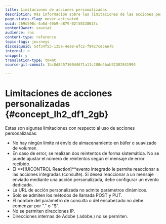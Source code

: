 ```yaml
---
title: Limitaciones de acciones personalizadas
description: Más información sobre las limitaciones de las acciones personalizadas
page-status-flag: never-activated
uuid: 269d590c-5a6d-40b9-a879-02f5033863fc
contentOwner: sauviat
audience: rns
content-type: reference
topic-tags: journeys
discoiquuid: 5df34f55-135a-4ea8-afc2-f9427ce5ae7b
internal: n
snippet: y
translation-type: tm+mt
source-git-commit: 1bc8d845716044671a11c200e4bab92302841994

---
```



# Limitaciones de acciones personalizadas {#concept_lh2_df1_2gb}

Estas son algunas limitaciones con respecto al uso de acciones personalizadas:

* No hay ningún límite ni envío de almacenamiento en búfer o suavizado de volumen.
* En caso de error, se realizan dos reintentos de forma sistemática. No se puede ajustar el número de reintentos según el mensaje de error recibido.
* El **[!UICONTROL Reaction]**evento integrado le permite reaccionar a las acciones integradas (consulte[](../building-journeys/event-activities.md)). Si desea reaccionar a un mensaje enviado mediante una acción personalizada, debe configurar un evento dedicado.
* La URL de acción personalizada no admite parámetros dinámicos.
* Solo se admiten los métodos de llamada POST y PUT.
* El nombre del parámetro de consulta o del encabezado no debe comenzar por &quot;.&quot; o &quot;$&quot;.
* No se permiten direcciones IP.
* Direcciones internas de Adobe (.adobe.) no se permiten.
